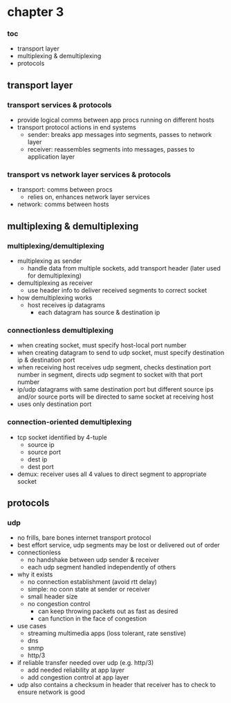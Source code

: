 # chapter 3

### toc
- transport layer
- multiplexing & demultiplexing
- protocols

## transport layer

### transport services & protocols
- provide logical comms between app procs running on different hosts
- transport protocol actions in end systems
  - sender: breaks app messages into segments, passes to network layer
  - receiver: reassembles segments into messages, passes to application layer

### transport vs network layer services & protocols
- transport: comms between procs
  - relies on, enhances network layer services
- network: comms between hosts

## multiplexing & demultiplexing

### multiplexing/demultiplexing
- multiplexing as sender
  - handle data from multiple sockets, add transport header (later used for demultiplexing)
- demultiplexing as receiver
  - use header info to deliver received segments to correct socket
- how demultiplexing works
  - host receives ip datagrams
    - each datagram has source & destination ip

### connectionless demultiplexing
- when creating socket, must specify host-local port number
- when creating datagram to send to udp socket, must specify destination ip & destination port
- when receiving host receives udp segment, checks destination port number in segment, directs udp segment to socket with that port number
- ip/udp datagrams with same destination port but different source ips and/or source ports will be directed to same socket at receiving host
- uses only destination port

### connection-oriented demultiplexing
- tcp socket identified by 4-tuple
  - source ip
  - source port
  - dest ip
  - dest port
- demux: receiver uses all 4 values to direct segment to appropriate socket

## protocols

### udp
- no frills, bare bones internet transport protocol
- best effort service, udp segments may be lost or delivered out of order
- connectionless
  - no handshake between udp sender & receiver
  - each udp segment handled independently of others
- why it exists
  - no connection establishment (avoid rtt delay)
  - simple: no conn state at sender or receiver
  - small header size
  - no congestion control
    - can keep throwing packets out as fast as desired
    - can function in the face of congestion
- use cases
  - streaming multimedia apps (loss tolerant, rate senstive)
  - dns
  - snmp
  - http/3
- if reliable transfer needed over udp (e.g. http/3)
  - add needed reliability at app layer
  - add congestion control at app layer
- udp also contains a checksum in header that receiver has to check to ensure network is good
